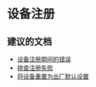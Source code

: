
<properties
    pageTitle="Device registration"
    description="设备注册"
    service="microsoft.storsimple"
    resource=""
    authors="divka78"
    displayOrder=""
    selfHelpType="generic"
    supportTopicIds="32320993"
    resourceTags=""
    productPesIds="15438"
    cloudEnvironments="public"
/>


# <a name="device-registration"></a>设备注册

## <a name="recommended-documents"></a>**建议的文档**

- [设备注册期间的错误](https://docs.microsoft.com/azure/storsimple/storsimple-troubleshoot-deployment#errors-during-device-registration)<br>
- [排查注册失败](https://docs.microsoft.com/azure/storsimple/storsimple-troubleshoot-deployment#step-by-step-storsimple-troubleshooting-example)<br>
- [将设备重置为出厂默认设置](https://docs.microsoft.com/azure/storsimple/storsimple-manage-device-controller#reset-the-device-to-factory-default-settings)

